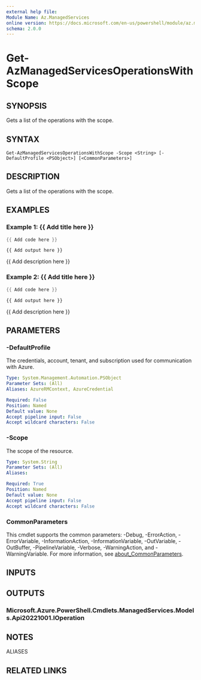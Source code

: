 ```yaml
---
external help file:
Module Name: Az.ManagedServices
online version: https://docs.microsoft.com/en-us/powershell/module/az.managedservices/get-azmanagedservicesoperationswithscope
schema: 2.0.0
---
```


# Get-AzManagedServicesOperationsWithScope

## SYNOPSIS
Gets a list of the operations with the scope.

## SYNTAX

```
Get-AzManagedServicesOperationsWithScope -Scope <String> [-DefaultProfile <PSObject>] [<CommonParameters>]
```

## DESCRIPTION
Gets a list of the operations with the scope.

## EXAMPLES

### Example 1: {{ Add title here }}
```powershell
{{ Add code here }}
```

```output
{{ Add output here }}
```

{{ Add description here }}

### Example 2: {{ Add title here }}
```powershell
{{ Add code here }}
```

```output
{{ Add output here }}
```

{{ Add description here }}

## PARAMETERS

### -DefaultProfile
The credentials, account, tenant, and subscription used for communication with Azure.

```yaml
Type: System.Management.Automation.PSObject
Parameter Sets: (All)
Aliases: AzureRMContext, AzureCredential

Required: False
Position: Named
Default value: None
Accept pipeline input: False
Accept wildcard characters: False
```

### -Scope
The scope of the resource.

```yaml
Type: System.String
Parameter Sets: (All)
Aliases:

Required: True
Position: Named
Default value: None
Accept pipeline input: False
Accept wildcard characters: False
```

### CommonParameters
This cmdlet supports the common parameters: -Debug, -ErrorAction, -ErrorVariable, -InformationAction, -InformationVariable, -OutVariable, -OutBuffer, -PipelineVariable, -Verbose, -WarningAction, and -WarningVariable. For more information, see [about_CommonParameters](http://go.microsoft.com/fwlink/?LinkID=113216).

## INPUTS

## OUTPUTS

### Microsoft.Azure.PowerShell.Cmdlets.ManagedServices.Models.Api20221001.IOperation

## NOTES

ALIASES

## RELATED LINKS


